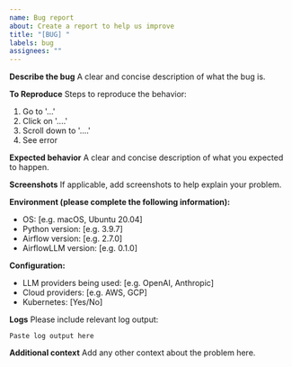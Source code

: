```yaml
---
name: Bug report
about: Create a report to help us improve
title: "[BUG] "
labels: bug
assignees: ""
---
```


**Describe the bug**
A clear and concise description of what the bug is.

**To Reproduce**
Steps to reproduce the behavior:

1. Go to '...'
2. Click on '....'
3. Scroll down to '....'
4. See error

**Expected behavior**
A clear and concise description of what you expected to happen.

**Screenshots**
If applicable, add screenshots to help explain your problem.

**Environment (please complete the following information):**

- OS: [e.g. macOS, Ubuntu 20.04]
- Python version: [e.g. 3.9.7]
- Airflow version: [e.g. 2.7.0]
- AirflowLLM version: [e.g. 0.1.0]

**Configuration:**

- LLM providers being used: [e.g. OpenAI, Anthropic]
- Cloud providers: [e.g. AWS, GCP]
- Kubernetes: [Yes/No]

**Logs**
Please include relevant log output:

```
Paste log output here
```

**Additional context**
Add any other context about the problem here.
